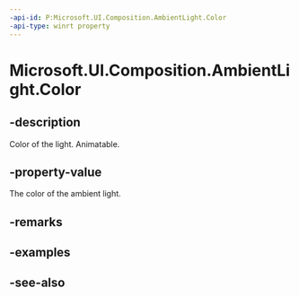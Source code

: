 ```yaml
---
-api-id: P:Microsoft.UI.Composition.AmbientLight.Color
-api-type: winrt property
---
```


<!-- Property syntax
public Windows.UI.Color Color { get;  set; }
-->

# Microsoft.UI.Composition.AmbientLight.Color

## -description
Color of the light. Animatable.

## -property-value
The color of the ambient light.

## -remarks

## -examples

## -see-also
